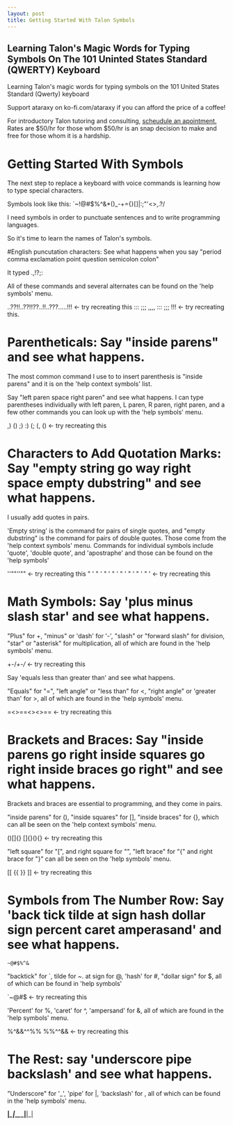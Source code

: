 ```yaml
---
layout: post
title: Getting Started With Talon Symbols
---
```


## Learning Talon's Magic Words for Typing Symbols On The 101 Uninted States Standard (QWERTY) Keyboard

Learning Talon's magic words for typing symbols on the 101 United States Standard (Qwerty) keyboard

Support ataraxy on ko-fi.com/ataraxy if you can afford the price of a coffee!

For introductory Talon tutoring and consulting, [scheudule an apointment.](https://calendly.com/tara-roys/60min?month=2022-03) Rates are $50/hr for those whom $50/hr is an snap decision to make and free for those whom it is a hardship. 

# Getting Started With Symbols

The next step to replace a keyboard with voice commands is learning how to type special characters. 

Symbols look like this: 	`~!@#$%^&*()_-+={}[]|\:;"'<>,.?/
	

I need symbols in order to punctuate sentences and to write programming languages. 

So it's time to learn the names of Talon's symbols.

#English puncutation characters: See what happens when you say "period comma exclamation point question semicolon colon"

It typed .,!?;:

All of these commands and several alternates can be found on the 'help symbols' menu.

..??!!..??!!??..!!..???.....!!! <- try recreating this
::: ;;; ,,,, ::: ;;; !!! <- try recreating this.

# Parentheticals: Say "inside parens" and see what happens. 

The most common command I use to to insert parenthesis is "inside parens" and it is on the 'help context symbols' list.

Say "left paren space right paren" and see what happens.
I can type parentheses individually with left paren, L paren, R paren, right paren, and a few other commands you can look up with the 'help symbols' menu.

,) () ;) :) (; (, () <- try recreating this


# Characters to Add Quotation Marks: Say "empty string go way right space empty dubstring" and see what happens.

I usually add quotes in pairs. 

'Empty string' is the command for pairs of single quotes, and "empty dubstring" is the command for pairs of double quotes.
Those come from the 'help context symbols' menu. 
Commands for individual symbols include 'quote', 'double quote', and 'apostraphe' and those can be found on the 'help symbols'  


''""''"" <- try recreating this
" ' " ' " ' " ' " ' " ' " ' " ' <- try recreating this

# Math Symbols: Say 'plus minus slash star' and see what happens.  


"Plus" for +, "minus" or 'dash' for '-', "slash" or "forward slash" for division, "star" or "asterisk" for multiplication, all of which are found in the 'help symbols' menu.

+-/*+-/*  <- try recreating this 

Say 'equals less than greater than' and see what happens.

"Equals" for "=", "left angle" or "less than" for <, "right angle" or 'greater than' for >, all of which are found in the 'help symbols' menu.


=<>==<><>== <- try recreating this 


# Brackets and Braces: Say "inside parens go right inside squares go right inside braces go right" and see what happens.

Brackets and braces are essential to programming, and they come in pairs.  

"inside parens" for (), "inside squares" for [], "inside braces" for {}, which can all be seen on the 'help context symbols' menu. 

()[]{} []{}(){} <- try recreating this

"left square" for "[", and right square for "", "left brace" for "{" and right brace for "}" can all be seen on the 'help symbols' menu.

[[ {{ }} ]] <- try recreating this


# Symbols from The Number Row: Say 'back tick tilde at sign hash dollar sign percent caret amperasand' and see what happens.

`~@#$%^&` 

"backtick" for `, tilde for ~. at sign for @, 'hash' for #, "dollar sign" for $, all of which can be found in 'help symbols'

`~@#$ <- try recreating this

'Percent' for %, 'caret' for ^, 'ampersand' for &, all of which are found in the 'help symbols' menu.

%^&&^^%% %%^^&& <- try recreating this


# The Rest: say 'underscore pipe backslash' and see what happens. 

"Underscore" for '_', 'pipe' for |, 'backslash' for \, all of which can be found in the 'help symbols' menu. 

__|_\_|_\__\__\_|__|_|


